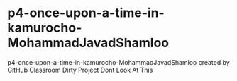# p4-once-upon-a-time-in-kamurocho-MohammadJavadShamloo
p4-once-upon-a-time-in-kamurocho-MohammadJavadShamloo created by GitHub Classroom
Dirty Project Dont Look At This
